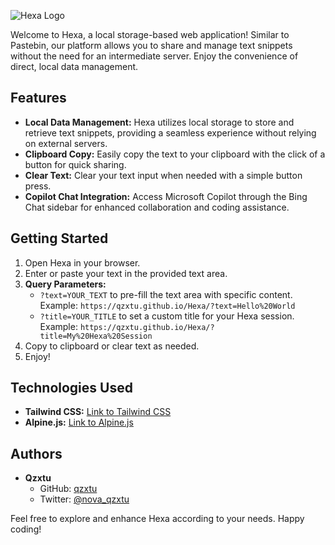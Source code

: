 ![Hexa Logo](https://github.com/qzxtu/Hexa/assets/69091361/3f61e2b4-bd7e-43e3-8a63-1591c300647e)

Welcome to Hexa, a local storage-based web application! Similar to Pastebin, our platform allows you to share and manage text snippets without the need for an intermediate server. Enjoy the convenience of direct, local data management.

## Features

- **Local Data Management:** Hexa utilizes local storage to store and retrieve text snippets, providing a seamless experience without relying on external servers.
- **Clipboard Copy:** Easily copy the text to your clipboard with the click of a button for quick sharing.
- **Clear Text:** Clear your text input when needed with a simple button press.
- **Copilot Chat Integration:** Access Microsoft Copilot through the Bing Chat sidebar for enhanced collaboration and coding assistance.

## Getting Started

1. Open Hexa in your browser.
2. Enter or paste your text in the provided text area.
3. **Query Parameters:**
   - `?text=YOUR_TEXT` to pre-fill the text area with specific content.
     Example: `https://qzxtu.github.io/Hexa/?text=Hello%20World`
   - `?title=YOUR_TITLE` to set a custom title for your Hexa session.
     Example: `https://qzxtu.github.io/Hexa/?title=My%20Hexa%20Session`
4. Copy to clipboard or clear text as needed.
5. Enjoy!
## Technologies Used

- **Tailwind CSS:** [Link to Tailwind CSS](https://cdn.jsdelivr.net/npm/tailwindcss@2.2.19/dist/tailwind.min.css)
- **Alpine.js:** [Link to Alpine.js](https://cdn.jsdelivr.net/npm/alpinejs@2.8.2/dist/alpine.min.js)

## Authors

- **Qzxtu**
  - GitHub: [qzxtu](https://github.com/your-username)
  - Twitter: [@nova_qzxtu](https://twitter.com/nova_qzxtu)
    
Feel free to explore and enhance Hexa according to your needs. Happy coding!
